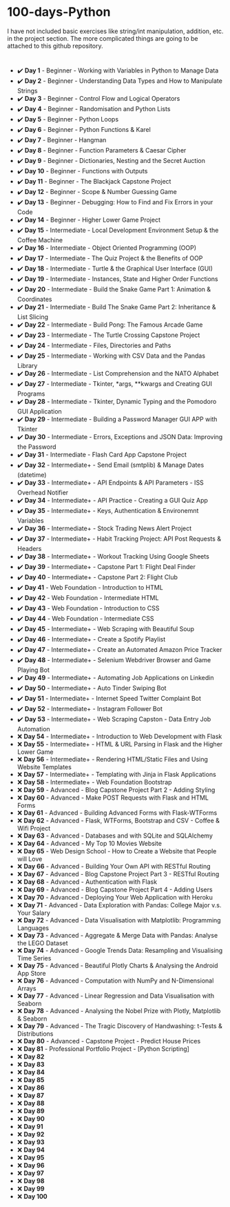 # 100-days-Python

I have not included basic exercises like string/int manipulation, addition, etc. in the project section. The more complicated things are going to be attached to this github repository.

#

- :heavy_check_mark: **Day 1** - Beginner - Working with Variables in Python to Manage Data
- :heavy_check_mark: **Day 2** - Beginner - Understanding Data Types and How to Manipulate Strings
- :heavy_check_mark: **Day 3** - Beginner - Control Flow and Logical Operators
- :heavy_check_mark: **Day 4** - Beginner - Randomisation and Python Lists
- :heavy_check_mark: **Day 5** - Beginner - Python Loops
- :heavy_check_mark: **Day 6** - Beginner - Python Functions & Karel
- :heavy_check_mark: **Day 7** - Beginner - Hangman
- :heavy_check_mark: **Day 8** - Beginner - Function Parameters & Caesar Cipher
- :heavy_check_mark: **Day 9** - Beginner - Dictionaries, Nesting and the Secret Auction
- :heavy_check_mark: **Day 10** - Beginner - Functions with Outputs
- :heavy_check_mark: **Day 11** - Beginner - The Blackjack Capstone Project
- :heavy_check_mark: **Day 12** - Beginner - Scope & Number Guessing Game
- :heavy_check_mark: **Day 13** - Beginner - Debugging: How to Find and Fix Errors in your Code
- :heavy_check_mark: **Day 14** - Beginner - Higher Lower Game Project
- :heavy_check_mark: **Day 15** - Intermediate - Local Development Environment Setup & the Coffee Machine
- :heavy_check_mark: **Day 16** - Intermediate - Object Oriented Programming (OOP)
- :heavy_check_mark: **Day 17** - Intermediate - The Quiz Project & the Benefits of OOP
- :heavy_check_mark: **Day 18** - Intermediate - Turtle & the Graphical User Interface (GUI)
- :heavy_check_mark: **Day 19** - Intermediate - Instances, State and Higher Order Functions
- :heavy_check_mark: **Day 20** - Intermediate - Build the Snake Game Part 1: Animation & Coordinates
- :heavy_check_mark: **Day 21** - Intermediate - Build The Snake Game Part 2: Inheritance & List Slicing
- :heavy_check_mark: **Day 22** - Intermediate - Build Pong: The Famous Arcade Game
- :heavy_check_mark: **Day 23** - Intermediate - The Turtle Crossing Capstone Project
- :heavy_check_mark: **Day 24** - Intermediate - Files, Directories and Paths
- :heavy_check_mark: **Day 25** - Intermediate - Working with CSV Data and the Pandas Library
- :heavy_check_mark: **Day 26** - Intermediate - List Comprehension and the NATO Alphabet
- :heavy_check_mark: **Day 27** - Intermediate - Tkinter, *args, **kwargs and Creating GUI Programs
- :heavy_check_mark: **Day 28** - Intermediate - Tkinter, Dynamic Typing and the Pomodoro GUI Application
- :heavy_check_mark: **Day 29** - Intermediate - Building a Password Manager GUI APP with Tkinter
- :heavy_check_mark: **Day 30** - Intermediate - Errors, Exceptions and JSON Data: Improving the Password
- :heavy_check_mark: **Day 31** - Intermediate - Flash Card App Capstone Project
- :heavy_check_mark: **Day 32** - Intermediate+ - Send Email (smtplib) & Manage Dates (datetime)
- :heavy_check_mark: **Day 33** - Intermediate+ - API Endpoints & API Parameters - ISS Overhead Notifier
- :heavy_check_mark: **Day 34** - Intermediate+ - API Practice - Creating a GUI Quiz App
- :heavy_check_mark: **Day 35** - Intermediate+ - Keys, Authentication & Environemnt Variables
- :heavy_check_mark: **Day 36** - Intermediate+ - Stock Trading News Alert Project
- :heavy_check_mark: **Day 37** - Intermediate+ - Habit Tracking Project: API Post Requests & Headers
- :heavy_check_mark: **Day 38** - Intermediate+ - Workout Tracking Using Google Sheets
- :heavy_check_mark: **Day 39** - Intermediate+ - Capstone Part 1: Flight Deal Finder
- :heavy_check_mark: **Day 40** - Intermediate+ - Capstone Part 2: Flight Club
- :heavy_check_mark: **Day 41** - Web Foundation - Introduction to HTML
- :heavy_check_mark: **Day 42** - Web Foundation - Intermediate HTML
- :heavy_check_mark: **Day 43** - Web Foundation - Introduction to CSS
- :heavy_check_mark: **Day 44** - Web Foundation - Intermediate CSS
- :heavy_check_mark: **Day 45** - Intermediate+ - Web Scraping with Beautiful Soup
- :heavy_check_mark: **Day 46** - Intermediate+ - Create a Spotify Playlist
- :heavy_check_mark: **Day 47** - Intermediate+ - Create an Automated Amazon Price Tracker
- :heavy_check_mark: **Day 48** - Intermediate+ - Selenium Webdriver Browser and Game Playing Bot
- :heavy_check_mark: **Day 49** - Intermediate+ - Automating Job Applications on Linkedin
- :heavy_check_mark: **Day 50** - Intermediate+ - Auto Tinder Swiping Bot
- :heavy_check_mark: **Day 51** - Intermediate+ - Internet Speed Twitter Complaint Bot
- :heavy_check_mark: **Day 52** - Intermediate+ - Instagram Follower Bot
- :heavy_check_mark: **Day 53** - Intermediate+ - Web Scraping Capston - Data Entry Job Automation
- :x: **Day 54** - Intermediate+ - Introduction to Web Development with Flask
- :x: **Day 55** - Intermediate+ - HTML & URL Parsing in Flask and the Higher Lower Game
- :x: **Day 56** - Intermediate+ - Rendering HTML/Static Files and Using Website Templates
- :x: **Day 57** - Intermediate+ - Templating with Jinja in Flask Applications
- :x: **Day 58** - Intermediate+ - Web Foundation Bootstrap
- :x: **Day 59** - Advanced - Blog Capstone Project Part 2 - Adding Styling
- :x: **Day 60** - Advanced - Make POST Requests with Flask and HTML Forms
- :x: **Day 61** - Advanced - Building Advanced Forms with Flask-WTForms
- :x: **Day 62** - Advanced - Flask, WTForms, Bootstrap and CSV - Coffee & Wifi Project
- :x: **Day 63** - Advanced - Databases and with SQLite and SQLAlchemy
- :x: **Day 64** - Advanced - My Top 10 Movies Website
- :x: **Day 65** - Web Design School - How to Create a Website that People will Love
- :x: **Day 66** - Advanced - Building Your Own API with RESTful Routing
- :x: **Day 67** - Advanced - Blog Capstone Project Part 3 - RESTful Routing
- :x: **Day 68** - Advanced - Authentication with Flask
- :x: **Day 69** - Advanced - Blog Capstone Project Part 4 - Adding Users
- :x: **Day 70** - Advanced - Deploying Your Web Application with Heroku
- :x: **Day 71** - Advanced - Data Exploration with Pandas: College Major v.s. Your Salary
- :x: **Day 72** - Advanced - Data Visualisation with Matplotlib: Programming Languages
- :x: **Day 73** - Advanced - Aggregate & Merge Data with Pandas: Analyse the LEGO Dataset
- :x: **Day 74** - Advanced - Google Trends Data: Resampling and Visualising Time Series
- :x: **Day 75** - Advanced - Beautiful Plotly Charts & Analysing the Android App Store
- :x: **Day 76** - Advanced - Computation with NumPy and N-Dimensional Arrays
- :x: **Day 77** - Advanced - Linear Regression and Data Visualisation with Seaborn
- :x: **Day 78** - Advanced - Analysing the Nobel Prize with Plotly, Matplotlib & Seaborn
- :x: **Day 79** - Advanced - The Tragic Discovery of Handwashing: t-Tests & Distributions
- :x: **Day 80** - Advanced - Capstone Project  - Predict House Prices
- :x: **Day 81** - Professional Portfolio Project - [Python Scripting]
- :x: **Day 82**
- :x: **Day 83**
- :x: **Day 84**
- :x: **Day 85**
- :x: **Day 86**
- :x: **Day 87**
- :x: **Day 88**
- :x: **Day 89**
- :x: **Day 90**
- :x: **Day 91** 
- :x: **Day 92**
- :x: **Day 93**
- :x: **Day 94**
- :x: **Day 95**
- :x: **Day 96**
- :x: **Day 97**
- :x: **Day 98**
- :x: **Day 99**
- :x: **Day 100**
